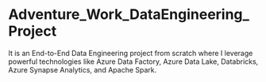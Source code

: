 # Adventure_Work_DataEngineering_Project
It is an End-to-End Data Engineering project from scratch where I leverage powerful technologies like Azure Data Factory, Azure Data Lake, Databricks, Azure Synapse Analytics, and Apache Spark.
